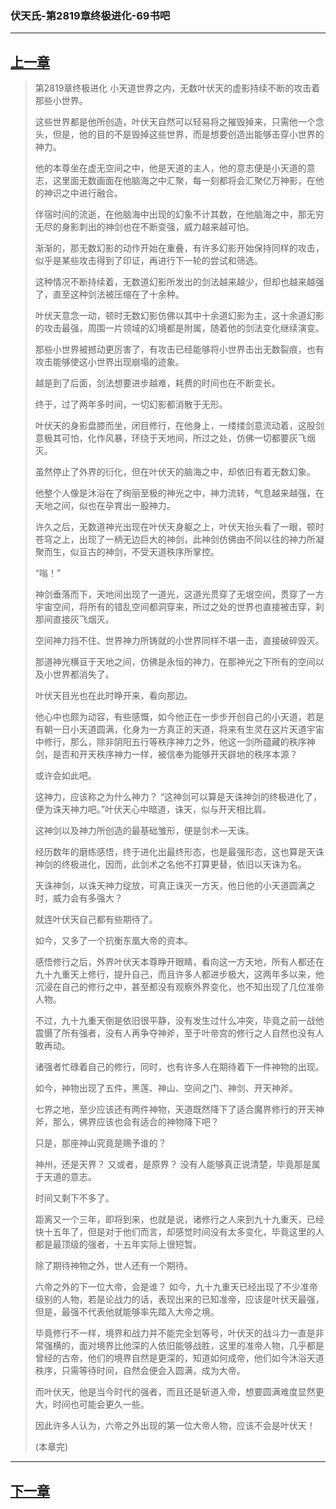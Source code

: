 ### 伏天氏-第2819章终极进化-69书吧

--------
[上一章](./860d06b97df5a36a10e28c163a29fcc9.md)
--------


>
>
>
>第2819章终极进化
>小天道世界之内，无数叶伏天的虚影持续不断的攻击着那些小世界。
>
>这些世界都是他所创造，叶伏天自然可以轻易将之摧毁掉来，只需他一个念头，但是，他的目的不是毁掉这些世界，而是想要创造出能够击穿小世界的神力。
>
>他的本尊坐在虚无空间之中，他是天道的主人，他的意志便是小天道的意志，这里面无数画面在他脑海之中汇聚，每一刻都将会汇聚亿万神影，在他的神识之中进行融合。
>
>伴宿时间的流逝，在他脑海中出现的幻象不计其数，在他脑海之中，那无穷无尽的身影刺出的神剑也在不断变强，威力越来越可怕。
>
>渐渐的，那无数幻影的动作开始在重叠，有许多幻影开始保持同样的攻击，似乎是某些攻击得到了印证，再进行下一轮的尝试和筛选。
>
>这种情况不断持续着，无数道幻影所发出的剑法越来越少，但却也越来越强了，直至这种剑法被压缩在了十余种。
>
>叶伏天意念一动，顿时无数幻影仿佛以其中十余道幻影为主，这十余道幻影的攻击最强，周围一片领域的幻境都是附属，随着他的剑法变化继续演变。
>
>那些小世界被撼动更厉害了，有攻击已经能够将小世界击出无数裂痕，也有攻击能够使这小世界出现崩塌的迹象。
>
>越是到了后面，剑法想要进步越难，耗费的时间也在不断变长。
>
>终于，过了两年多时间，一切幻影都消散于无形。
>
>叶伏天的身影盘膝而坐，闭目修行，在他身上，一缕缕剑意流动着，这股剑意极其可怕，化作风暴，环绕于天地间，所过之处，仿佛一切都要灰飞烟灭。
>
>虽然停止了外界的衍化，但在叶伏天的脑海之中，却依旧有着无数幻象。
>
>他整个人像是沐浴在了绚丽至极的神光之中，神力流转，气息越来越强，在天地之间，似也在孕育出一股神力。
>
>许久之后，无数道神光出现在叶伏天身躯之上，叶伏天抬头看了一眼，顿时苍穹之上，出现了一柄无边巨大的神剑，此神剑仿佛由不同以往的神力所凝聚而生，似亘古的神剑，不受天道秩序所掌控。
>
>“嗡！”
>
>神剑垂落而下，天地间出现了一道光，这道光贯穿了无垠空间，贯穿了一方宇宙空间，将所有的错乱空间都洞穿来，所过之处的世界也直接被击穿，刹那间直接灰飞烟灭。
>
>空间神力挡不住、世界神力所铸就的小世界同样不堪一击，直接破碎毁灭。
>
>那道神光横亘于天地之间，仿佛是永恒的神力，在那神光之下所有的空间以及小世界都消失了。
>
>叶伏天目光也在此时睁开来，看向那边。
>
>他心中也颇为动容，有些感慨，如今他正在一步步开创自己的小天道，若是有朝一日小天道圆满，化身为一方真正的天道，将来有生灵在这片天道宇宙中修行，那么，除非阴阳五行等秩序神力之外，他这一剑所蕴藏的秩序神剑，是否和开天秩序神力一样，被信奉为能够开天辟地的秩序本源？
>
>或许会如此吧。
>
>这神力，应该称之为什么神力？
>“这神剑可以算是天诛神剑的终极进化了，便为诛天神力吧。”叶伏天心中暗道，诛天，似与开天相比肩。
>
>这神剑以及神力所创造的最基础雏形，便是剑术—天诛。
>
>经历数年的磨练感悟，终于进化出最终形态，也是最强形态，这也算是天诛神剑的终极进化，因而，此剑术之名他不打算更替，依旧以天诛为名。
>
>天诛神剑，以诛天神力绽放，可真正诛灭一方天，他日他的小天道圆满之时，威力会有多强大？
>
>就连叶伏天自己都有些期待了。
>
>如今，又多了一个抗衡东凰大帝的资本。
>
>感悟修行之后，外界叶伏天本尊睁开眼睛，看向这一方天地，所有人都还在九十九重天上修行，提升自己，而且许多人都进步极大，这两年多以来，他沉浸在自己的修行之中，甚至都没有观察外界变化，也不知出现了几位准帝人物。
>
>不过，九十九重天倒是依旧很平静，没有发生过什么冲突，毕竟之前一战他震慑了所有强者，没有人再争夺神斧，至于叶帝宫的修行之人自然也没有人敢再动。
>
>诸强者忙碌着自己的修行，同时，也有许多人在期待着下一件神物的出现。
>
>如今，神物出现了五件，黑莲、神山、空间之门、神剑、开天神斧。
>
>七界之地，至少应该还有两件神物，天道既然降下了适合魔界修行的开天神斧，那么，佛界应该也会有适合的神物降下吧？
>
>只是，那座神山究竟是赐予谁的？
>
>神州，还是天界？
>又或者，是原界？
>没有人能够真正说清楚，毕竟那是属于天道的意志。
>
>时间又剩下不多了。
>
>距离又一个三年，即将到来，也就是说，诸修行之人来到九十九重天，已经快十五年了，但是对于他们而言，却感觉时间没有太多变化，毕竟这里的人都是最顶级的强者，十五年实际上很短暂。
>
>除了期待神物之外，世人还有一个期待。
>
>六帝之外的下一位大帝，会是谁？
>如今，九十九重天已经出现了不少准帝级别的人物，若是论战力的话，表现出来的已知准帝，应该是叶伏天最强，但是，最强不代表他就能够率先踏入大帝之境。
>
>毕竟修行不一样，境界和战力并不能完全划等号，叶伏天的战斗力一直是非常强横的，面对境界比他深的人依旧能够战胜，这里的准帝人物，几乎都是曾经的古帝，他们的境界自然是更深的，知道如何成帝，他们如今沐浴天道秩序，只需等待时间，自然会便会入圆满，成为大帝。
>
>而叶伏天，他是当今时代的强者，而且还是斩道入帝，想要圆满难度显然更大，时间也可能会更久一些。
>
>因此许多人认为，六帝之外出现的第一位大帝人物，应该不会是叶伏天！
>
>(本章完)
>
>

--------
[下一章](./401742f42cada716ba5b4b7c3efbb114.md)
--------
